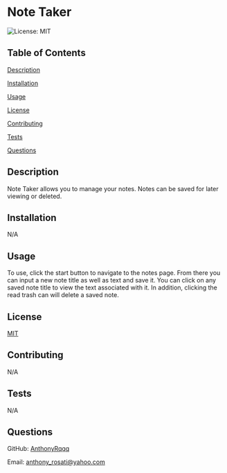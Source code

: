 # Note Taker
    
![License: MIT](https://img.shields.io/badge/License-MIT-yellow.svg)
    
## Table of Contents
    
[Description](#description)
    
[Installation](#installation)
    
[Usage](#usage)
    
[License](#license)
    
[Contributing](#contributing)
    
[Tests](#tests)
    
[Questions](#questions)
    
## Description
    
 Note Taker allows you to manage your notes. Notes can be saved for later viewing or deleted.
    
## Installation
    
 N/A
    
## Usage
    
 To use, click the start button to navigate to the notes page. From there you can input a new note title as well as text and save it. You can click on any saved note title to view the text associated with it. In addition, clicking the read trash can will delete a saved note.
    

## License
    
[MIT](https://opensource.org/licenses/MIT)
    
## Contributing
    
 N/A
    
## Tests
    
 N/A
    
## Questions
    
GitHub: [AnthonyRqqq](https://github.com/AnthonyRqqq)
    
Email: anthony_rosati@yahoo.com
    